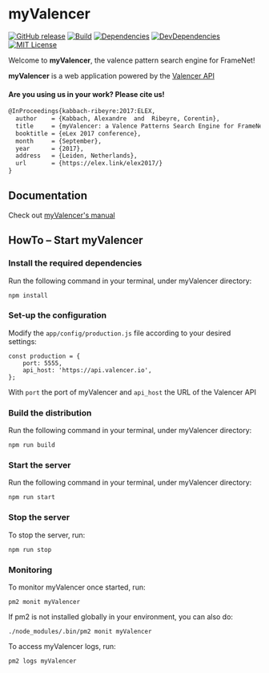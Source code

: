 # myValencer
[![GitHub release][release-image]][release-url]
[![Build][travis-image]][travis-url]
[![Dependencies][david-image]][david-url]
[![DevDependencies][david-dev-dep-image]][david-dev-url]
[![MIT License][license-image]][license-url]

Welcome to **myValencer**, the valence pattern search engine for FrameNet!

**myValencer** is a web application powered by the [Valencer API](https://github.com/akb89/valencer)

#### Are you using us in your work? Please cite us!
```latex
@InProceedings{kabbach-ribeyre:2017:ELEX,
  author    = {Kabbach, Alexandre  and  Ribeyre, Corentin},
  title     = {myValencer: a Valence Patterns Search Engine for FrameNet},
  booktitle = {eLex 2017 conference},
  month     = {September},
  year      = {2017},
  address   = {Leiden, Netherlands},
  url       = {https://elex.link/elex2017/}
}
```

## Documentation
Check out [myValencer's manual](https://akb89.github.io/myValencer/)

## HowTo &ndash; Start myValencer

### Install the required dependencies
Run the following command in your terminal, under myValencer directory:
```
npm install
```

### Set-up the configuration
Modify the `app/config/production.js` file according to your desired settings:
```
const production = {
    port: 5555,
    api_host: 'https://api.valencer.io',
};
```
With `port` the port of myValencer and `api_host` the URL of the Valencer API

### Build the distribution
Run the following command in your terminal, under myValencer directory:
```
npm run build
```

### Start the server
Run the following command in your terminal, under myValencer directory:
```
npm run start
```

### Stop the server
To stop the server, run:
```
npm run stop
```

### Monitoring
To monitor myValencer once started, run:
```
pm2 monit myValencer
```
If pm2 is not installed globally in your environment, you can also do:
```
./node_modules/.bin/pm2 monit myValencer
```

To access myValencer logs, run:
```
pm2 logs myValencer
```

[release-image]:https://img.shields.io/github/release/akb89/myvalencer.svg?style=flat-square
[release-url]:https://github.com/akb89/myvalencer/releases/latest
[travis-image]:https://img.shields.io/travis/akb89/myvalencer.svg?style=flat-square
[travis-url]:https://travis-ci.org/akb89/myValencer
[coverage-image]:https://img.shields.io/coveralls/akb89/myvalencer/master.svg?style=flat-square
[coverage-url]:https://coveralls.io/github/akb89/myValencer?branch=master
[license-image]:http://img.shields.io/badge/license-MIT-000000.svg?style=flat-square
[license-url]:LICENSE.txt
[david-url]: https://david-dm.org/akb89/myvalencer
[david-image]: https://david-dm.org/akb89/myvalencer.svg?style=flat-square
[david-dev-dep-image]: https://img.shields.io/david/dev/akb89/myvalencer.svg?style=flat-square
[david-dev-url]: https://david-dm.org/akb89/myvalencer?type=dev
